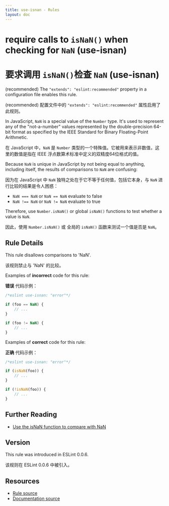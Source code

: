 ```yaml
---
title: use-isnan - Rules
layout: doc
---
```

<!-- Note: No pull requests accepted for this file. See README.md in the root directory for details. -->

# require calls to `isNaN()` when checking for `NaN` (use-isnan)

# 要求调用 `isNaN()`检查 `NaN` (use-isnan)

(recommended) The `"extends": "eslint:recommended"` property in a configuration file enables this rule.

(recommended) 配置文件中的 `"extends": "eslint:recommended"` 属性启用了此规则。

In JavaScript, `NaN` is a special value of the `Number` type. It's used to represent any of the "not-a-number" values represented by the double-precision 64-bit format as specified by the IEEE Standard for Binary Floating-Point Arithmetic.

在 JavaScript 中，`NaN` 是 `Number` 类型的一个特殊值。它被用来表示非数值，这里的数值是指在 IEEE 浮点数算术标准中定义的双精度64位格式的值。

Because `NaN` is unique in JavaScript by not being equal to anything, including itself, the results of comparisons to `NaN` are confusing:

因为在 JavaScript 中 `NaN` 独特之处在于它不等于任何值，包括它本身，与 `NaN` 进行比较的结果是令人困惑：

* `NaN === NaN` or `NaN == NaN` evaluate to false
* `NaN !== NaN` or `NaN != NaN` evaluate to true

Therefore, use `Number.isNaN()` or global `isNaN()` functions to test whether a value is `NaN`.

因此，使用 `Number.isNaN()` 或 全局的 `isNaN()` 函数来测试一个值是否是 `NaN`。

## Rule Details

This rule disallows comparisons to 'NaN'.

该规则禁止与 'NaN' 的比较。

Examples of **incorrect** code for this rule:

**错误** 代码示例：

```js
/*eslint use-isnan: "error"*/

if (foo == NaN) {
    // ...
}

if (foo != NaN) {
    // ...
}
```

Examples of **correct** code for this rule:

**正确** 代码示例：

```js
/*eslint use-isnan: "error"*/

if (isNaN(foo)) {
    // ...
}

if (!isNaN(foo)) {
    // ...
}
```

## Further Reading

* [Use the isNaN function to compare with NaN](http://jslinterrors.com/use-the-isnan-function-to-compare-with-nan/)

## Version

This rule was introduced in ESLint 0.0.6.

该规则在 ESLint 0.0.6 中被引入。

## Resources

* [Rule source](https://github.com/eslint/eslint/tree/master/lib/rules/use-isnan.js)
* [Documentation source](https://github.com/eslint/eslint/tree/master/docs/rules/use-isnan.md)
